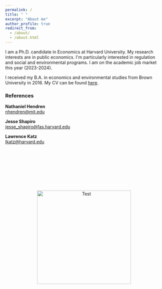 ```yaml
---
permalink: /
title: " "
excerpt: "About me"
author_profile: true
redirect_from: 
  - /about/
  - /about.html
---
```


I am a Ph.D. candidate in Economics at Harvard University. My research interests are in public economics. I'm particularly interested in regulation and social and environmental programs. I am on the academic job market this year (2023-2024).

I received my B.A. in economics and environmental studies from Brown University in 2016. My CV can be found <a href="http://jenna-anders.github.io/files/Anders_CV_2023.pdf" target="_blank">here</a>.

### References 


<p><strong>Nathaniel Hendren</strong><br><a href="mailto:nhendren@mit.edu">nhendren@mit.edu</a></p>



<p><strong>Jesse Shapiro</strong><br><a href="mailto:jesse_shapiro@fas.harvard.edu">jesse_shapiro@fas.harvard.edu</a></p>



<p><strong>Lawrence Katz</strong><br><a href="mailto:lkatz@harvard.edu">lkatz@harvard.edu</a></p>

<br><br>

<p style="text-align:center; margin-top:100px"><img src="images/fortwitter.jpeg" alt="Test" width="300" height="auto"> </p>

